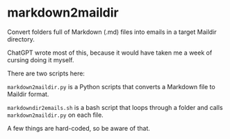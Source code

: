 # markdown2maildir

Convert folders full of Markdown (.md) files into emails in a target Maildir directory.

ChatGPT wrote most of this, because it would have taken me a week of cursing doing it myself.

There are two scripts here:

`markdown2maildir.py` is a Python scripts that converts a Markdown file to Maildir format.

`markdowndir2emails.sh` is a bash script that loops through a folder and calls `markdown2maildir.py` on each file.

A few things are hard-coded, so be aware of that.


